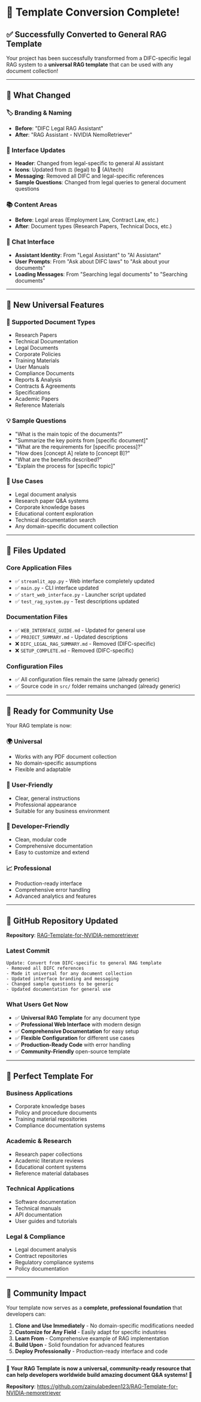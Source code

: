 # 🔄 Template Conversion Complete!

## ✅ **Successfully Converted to General RAG Template**

Your project has been successfully transformed from a DIFC-specific legal RAG system to a **universal RAG template** that can be used with any document collection!

---

## 🎯 **What Changed**

### **🏷️ Branding & Naming**

- **Before**: "DIFC Legal RAG Assistant"
- **After**: "RAG Assistant - NVIDIA NemoRetriever"

### **🎨 Interface Updates**

- **Header**: Changed from legal-specific to general AI assistant
- **Icons**: Updated from ⚖️ (legal) to 🤖 (AI/tech)
- **Messaging**: Removed all DIFC and legal-specific references
- **Sample Questions**: Changed from legal queries to general document questions

### **📚 Content Areas**

- **Before**: Legal areas (Employment Law, Contract Law, etc.)
- **After**: Document types (Research Papers, Technical Docs, etc.)

### **💬 Chat Interface**

- **Assistant Identity**: From "Legal Assistant" to "AI Assistant"
- **User Prompts**: From "Ask about DIFC laws" to "Ask about your documents"
- **Loading Messages**: From "Searching legal documents" to "Searching documents"

---

## 🌟 **New Universal Features**

### **📖 Supported Document Types**

- Research Papers
- Technical Documentation
- Legal Documents
- Corporate Policies
- Training Materials
- User Manuals
- Compliance Documents
- Reports & Analysis
- Contracts & Agreements
- Specifications
- Academic Papers
- Reference Materials

### **💡 Sample Questions**

- "What is the main topic of the documents?"
- "Summarize the key points from [specific document]"
- "What are the requirements for [specific process]?"
- "How does [concept A] relate to [concept B]?"
- "What are the benefits described?"
- "Explain the process for [specific topic]"

### **🎯 Use Cases**

- Legal document analysis
- Research paper Q&A systems
- Corporate knowledge bases
- Educational content exploration
- Technical documentation search
- Any domain-specific document collection

---

## 📁 **Files Updated**

### **Core Application Files**

- ✅ `streamlit_app.py` - Web interface completely updated
- ✅ `main.py` - CLI interface updated
- ✅ `start_web_interface.py` - Launcher script updated
- ✅ `test_rag_system.py` - Test descriptions updated

### **Documentation Files**

- ✅ `WEB_INTERFACE_GUIDE.md` - Updated for general use
- ✅ `PROJECT_SUMMARY.md` - Updated descriptions
- ❌ `DIFC_LEGAL_RAG_SUMMARY.md` - Removed (DIFC-specific)
- ❌ `SETUP_COMPLETE.md` - Removed (DIFC-specific)

### **Configuration Files**

- ✅ All configuration files remain the same (already generic)
- ✅ Source code in `src/` folder remains unchanged (already generic)

---

## 🚀 **Ready for Community Use**

Your RAG template is now:

### **🌍 Universal**

- Works with any PDF document collection
- No domain-specific assumptions
- Flexible and adaptable

### **👥 User-Friendly**

- Clear, general instructions
- Professional appearance
- Suitable for any business environment

### **🔧 Developer-Friendly**

- Clean, modular code
- Comprehensive documentation
- Easy to customize and extend

### **📈 Professional**

- Production-ready interface
- Comprehensive error handling
- Advanced analytics and features

---

## 🎉 **GitHub Repository Updated**

**Repository**: [RAG-Template-for-NVIDIA-nemoretriever](https://github.com/zainulabedeen123/RAG-Template-for-NVIDIA-nemoretriever)

### **Latest Commit**

```
Update: Convert from DIFC-specific to general RAG template
- Removed all DIFC references
- Made it universal for any document collection
- Updated interface branding and messaging
- Changed sample questions to be generic
- Updated documentation for general use
```

### **What Users Get Now**

- ✅ **Universal RAG Template** for any document type
- ✅ **Professional Web Interface** with modern design
- ✅ **Comprehensive Documentation** for easy setup
- ✅ **Flexible Configuration** for different use cases
- ✅ **Production-Ready Code** with error handling
- ✅ **Community-Friendly** open-source template

---

## 🎯 **Perfect Template For**

### **Business Applications**

- Corporate knowledge bases
- Policy and procedure documents
- Training material repositories
- Compliance documentation systems

### **Academic & Research**

- Research paper collections
- Academic literature reviews
- Educational content systems
- Reference material databases

### **Technical Applications**

- Software documentation
- Technical manuals
- API documentation
- User guides and tutorials

### **Legal & Compliance**

- Legal document analysis
- Contract repositories
- Regulatory compliance systems
- Policy documentation

---

## 🌟 **Community Impact**

Your template now serves as a **complete, professional foundation** that developers can:

1. **Clone and Use Immediately** - No domain-specific modifications needed
2. **Customize for Any Field** - Easily adapt for specific industries
3. **Learn From** - Comprehensive example of RAG implementation
4. **Build Upon** - Solid foundation for advanced features
5. **Deploy Professionally** - Production-ready interface and code

---

**🎉 Your RAG Template is now a universal, community-ready resource that can help developers worldwide build amazing document Q&A systems! 🚀**

**Repository**: https://github.com/zainulabedeen123/RAG-Template-for-NVIDIA-nemoretriever
